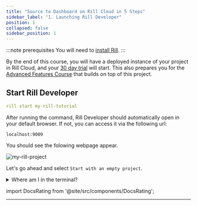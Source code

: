 ```yaml
---
title: "Source to Dashboard on Rill Cloud in 5 Steps"
sidebar_label: "1. Launching Rill Developer"
position: 1
collapsed: false
sidebar_position: 1
---
```

:::note prerequisites
You will need to [install Rill](https://docs.rilldata.com/home/install).
:::

By the end of this course, you will have a deployed instance of your project in Rill Cloud, and your [30 day 
trial](./launch) will start. This also prepares you for the [Advanced Features Course](../rill_advanced_features/overview.md) that builds on top of this project.

## Start Rill Developer

```yaml
rill start my-rill-tutorial
```

After running the command, Rill Developer should automatically open in your default browser. If not, you can access it via the following url:

```
localhost:9009
``` 


You should see the folowing webpage appear. 

![my-rill-project](/img/tutorials/101/new-rill-project.png)
<br />

Let's go ahead and select `Start with an empty project`.

<details>
  <summary>Where am I in the terminal?</summary>
  
    You can use the `pwd` command to see which directory in the terminal you are. <br />
    If this is not where you'd like to make the directory use the `cd` command to change directories.

</details>

import DocsRating from '@site/src/components/DocsRating';

---
<DocsRating />